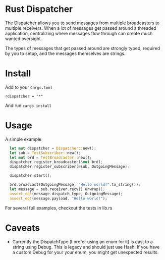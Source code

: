 # Rust Dispatcher

The Dispatcher allows you to send messages from multiple broadcasters to multiple
receivers. When a lot of messages get passed around a threaded application, centralizing
where messages flow through can create much wanted oversight.

The types of messages that get passed around are strongly typed, required by
you to setup, and the messages themselves are strings.

# Install

Add to your `Cargo.toml`

```
rdispatcher = "*"
```

And run `cargo install`

# Usage

A simple example:

```rust
  let mut dispatcher = Dispatcher::new();
  let sub = TestSubscriber::new();
  let mut brd = TestBroadcaster::new();
  dispatcher.register_broadcaster(&mut brd);
  dispatcher.register_subscriber(&sub, OutgoingMessage);

  dispatcher.start();

  brd.broadcast(OutgoingMessage, "Hello world!".to_string());
  let message = sub.receiver.recv().unwrap();
  assert_eq!(message.dispatch_type, OutgoingMessage);
  assert_eq!(message.payload, "Hello world!");
```

For several full examples, checkout the tests in lib.rs

# Caveats

* Currently the DispatchType (I prefer using an enum for it) is cast to a string
using Debug. This is legacy and should just use Hash. If you have a custom Debug
for your your enum, you might get unexpected results.
